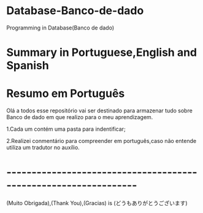 # Database-Banco-de-dado
Programming in Database(Banco de dado)

# Summary in Portuguese,English and Spanish

# Resumo em Português

Olá a todos esse repositório vai ser destinado para armazenar tudo sobre Banco de dado em que realizo para o meu aprendizagem.

1.Cada um contém uma pasta para indentificar;

2.Realizei conmentário para compreender em português,caso não entende utiliza um tradutor  no auxílio. 

# ----------------------------------------------------------------


(Muito Obrigada),(Thank You),(Gracias) is (どうもありがとうございます)
